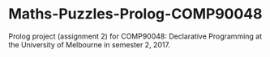 # Maths-Puzzles-Prolog-COMP90048
Prolog project (assignment 2) for COMP90048: Declarative Programming at the University of Melbourne in semester 2, 2017.
